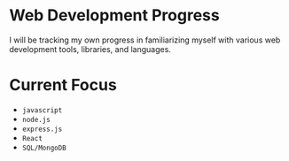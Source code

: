 # Web Development Progress
I will be tracking my own progress in familiarizing myself with various web development tools, libraries, and languages. 

# Current Focus
* `javascript`
* `node.js`
* `express.js`
* `React`
* `SQL/MongoDB`
